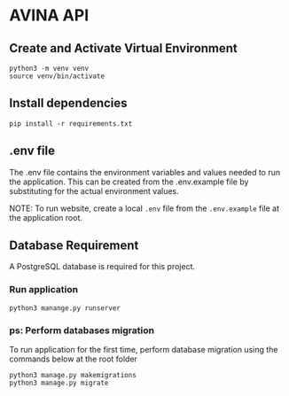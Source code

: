 # AVINA API

## Create and Activate Virtual Environment

```shell
python3 -m venv venv
source venv/bin/activate
```

## Install dependencies

```shell
pip install -r requirements.txt
```

## .env file

The .env file contains the environment variables and values needed to run the application. This can be created from the .env.example file by substituting for the actual environment values.

NOTE: To run website, create a local `.env` file from the `.env.example` file at the application root.

## Database Requirement

A PostgreSQL database is required for this project.

### Run application

```shell
python3 manange.py runserver
```

### **ps: Perform databases migration**

To run application for the first time, perform database migration using the commands below at the root folder

```shell
python3 manage.py makemigrations
python3 manage.py migrate
```
